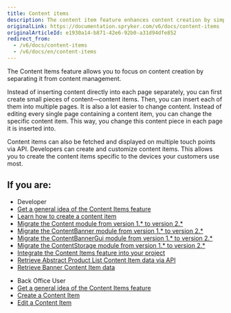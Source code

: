 ```yaml
---
title: Content items
description: The content item feature enhances content creation by simplifying content management.
originalLink: https://documentation.spryker.com/v6/docs/content-items
originalArticleId: e1930a14-b871-42e6-92b0-a31d94dfe852
redirect_from:
  - /v6/docs/content-items
  - /v6/docs/en/content-items
---
```


The Content Items feature allows you to focus on content creation by separating it from content management.

Instead of inserting content directly into each page separately, you can first create small pieces of content—content items. Then, you can insert each of them into multiple pages. It is also a lot easier to change content. Instead of editing every single page containing a content item, you can change the specific content item. This way, you change this content piece in each page it is inserted into.

Content items can also be fetched and displayed on multiple touch points via API. Developers can create and customize content items. This allows you to create the content items specific to the devices your customers use most.

## If you are:

<div class="mr-container">
    <div class="mr-list-container">
        <!-- col1 -->
        <div class="mr-col">
            <ul class="mr-list mr-list-green">
                <li class="mr-title">Developer</li>
                <li><a href="docs\scos\user\features\202009.0\content-items\content-items-feature-overview.md" class="mr-link">Get a general idea of the Content Items feature</a></li>
                 <li><a href="docs\scos\dev\tutorials-and-howtos\howtos\feature-howtos\cms\howto-create-a-custom-content-item.md" class="mr-link">Learn how to create a content item</a></li>
                <li><a href="docs\scos\dev\module-migration-guides\202009.0\migration-guide-content.md#upgrading-from-version-1---to-version-2--" class="mr-link">Migrate the Content module from version 1.* to version 2.*</a></li>
                <li><a href="docs\scos\dev\module-migration-guides\202009.0\migration-guide-contentbanner.md#upgrading-from-version-1---to-version-2--" class="mr-link">Migrate the ContentBanner module from version 1.* to version 2.*</a></li>
 <li><a href="docs\scos\dev\module-migration-guides\202009.0\migration-guide-contentbannergui.md#upgrading-from-version-1---to-version-2--" class="mr-link">Migrate the ContentBannerGui module from version 1.* to version 2.*</a></li>
         <li><a href="docs\scos\dev\module-migration-guides\202009.0\migration-guide-contentstorage.md" class="mr-link">Migrate the ContentStorage module from version 1.* to version 2.*</a></li>  
<li><a href="docs\scos\dev\migration-and-integration\202009.0\feature-integration-guides\content-items-feature-integration.md" class="mr-link">Integrate the Content Items feature into your project</a></li>
  <li><a href="docs\scos\dev\glue-api-guides\202009.0\retrieving-content-items\retrieving-abstract-product-list-content-items.md" class="mr-link">Retrieve Abstract Product List Content Item data via API</a></li>
                 <li><a href="docs\scos\dev\glue-api-guides\202009.0\retrieving-content-items\retrieving-banner-content-items.md" class="mr-link">Retrieve Banner Content Item data</a></li>
                    </ul>
        </div>
        <!-- col2 -->
        <div class="mr-col">
            <ul class="mr-list mr-list-blue">
                <li class="mr-title"> Back Office User</li>
            <li><a href="docs\scos\user\features\202009.0\content-items\content-items-feature-overview.md" class="mr-link">Get a general idea of the Content Items feature</a></li>
 <li><a href="docs\scos\user\user-guides\202009.0\back-office-user-guide\content\content-items\creating-content-items.md" class="mr-link">Create a Content Item</a></li>
                 <li><a href="docs\scos\user\user-guides\202009.0\back-office-user-guide\content\content-items\editing-content-items.md" class="mr-link">Edit a Content Item</a></li>    
